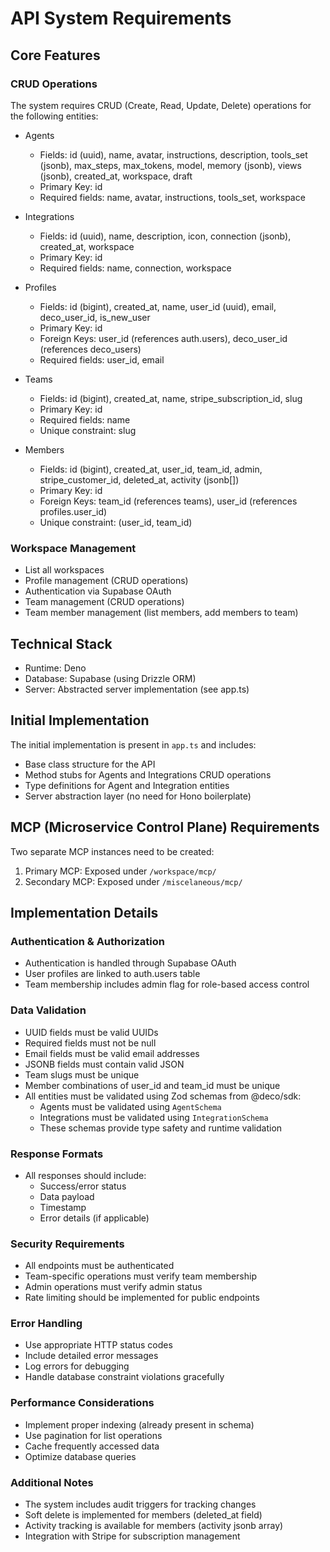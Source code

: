 # API System Requirements

## Core Features

### CRUD Operations

The system requires CRUD (Create, Read, Update, Delete) operations for the
following entities:

- Agents
  - Fields: id (uuid), name, avatar, instructions, description, tools_set
    (jsonb), max_steps, max_tokens, model, memory (jsonb), views (jsonb),
    created_at, workspace, draft
  - Primary Key: id
  - Required fields: name, avatar, instructions, tools_set, workspace

- Integrations
  - Fields: id (uuid), name, description, icon, connection (jsonb), created_at,
    workspace
  - Primary Key: id
  - Required fields: name, connection, workspace

- Profiles
  - Fields: id (bigint), created_at, name, user_id (uuid), email, deco_user_id,
    is_new_user
  - Primary Key: id
  - Foreign Keys: user_id (references auth.users), deco_user_id (references
    deco_users)
  - Required fields: user_id, email

- Teams
  - Fields: id (bigint), created_at, name, stripe_subscription_id, slug
  - Primary Key: id
  - Required fields: name
  - Unique constraint: slug

- Members
  - Fields: id (bigint), created_at, user_id, team_id, admin,
    stripe_customer_id, deleted_at, activity (jsonb[])
  - Primary Key: id
  - Foreign Keys: team_id (references teams), user_id (references
    profiles.user_id)
  - Unique constraint: (user_id, team_id)

### Workspace Management

- List all workspaces
- Profile management (CRUD operations)
- Authentication via Supabase OAuth
- Team management (CRUD operations)
- Team member management (list members, add members to team)

## Technical Stack

- Runtime: Deno
- Database: Supabase (using Drizzle ORM)
- Server: Abstracted server implementation (see app.ts)

## Initial Implementation

The initial implementation is present in `app.ts` and includes:

- Base class structure for the API
- Method stubs for Agents and Integrations CRUD operations
- Type definitions for Agent and Integration entities
- Server abstraction layer (no need for Hono boilerplate)

## MCP (Microservice Control Plane) Requirements

Two separate MCP instances need to be created:

1. Primary MCP: Exposed under `/workspace/mcp/`
2. Secondary MCP: Exposed under `/miscelaneous/mcp/`

## Implementation Details

### Authentication & Authorization

- Authentication is handled through Supabase OAuth
- User profiles are linked to auth.users table
- Team membership includes admin flag for role-based access control

### Data Validation

- UUID fields must be valid UUIDs
- Required fields must not be null
- Email fields must be valid email addresses
- JSONB fields must contain valid JSON
- Team slugs must be unique
- Member combinations of user_id and team_id must be unique
- All entities must be validated using Zod schemas from @deco/sdk:
  - Agents must be validated using `AgentSchema`
  - Integrations must be validated using `IntegrationSchema`
  - These schemas provide type safety and runtime validation

### Response Formats

- All responses should include:
  - Success/error status
  - Data payload
  - Timestamp
  - Error details (if applicable)

### Security Requirements

- All endpoints must be authenticated
- Team-specific operations must verify team membership
- Admin operations must verify admin status
- Rate limiting should be implemented for public endpoints

### Error Handling

- Use appropriate HTTP status codes
- Include detailed error messages
- Log errors for debugging
- Handle database constraint violations gracefully

### Performance Considerations

- Implement proper indexing (already present in schema)
- Use pagination for list operations
- Cache frequently accessed data
- Optimize database queries

### Additional Notes

- The system includes audit triggers for tracking changes
- Soft delete is implemented for members (deleted_at field)
- Activity tracking is available for members (activity jsonb array)
- Integration with Stripe for subscription management
